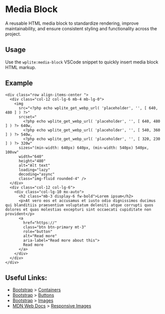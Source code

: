 # Media Block

A reusable HTML media block to standardize rendering, improve maintainability, and ensure consistent styling and functionality across the project.

## Usage

Use the `wplite:media-block` VSCode snippet to quickly insert media block HTML markup.

## Example

```phtml
<div class="row align-items-center ">
  <div class="col-12 col-lg-6 mb-4 mb-lg-0">
    <img
      src="<?php echo wplite_get_webp_url( 'placeholder', '', [ 640, 480 ] ) ?>"
      srcset="
        <?php echo wplite_get_webp_url( 'placeholder', '', [ 640, 480 ] ) ?> 640w,
        <?php echo wplite_get_webp_url( 'placeholder', '', [ 540, 360 ] ) ?> 540w,
        <?php echo wplite_get_webp_url( 'placeholder', '', [ 320, 230 ] ) ?> 320w"
      sizes="(min-width: 640px) 640px, (min-width: 540px) 540px, 100vw"
      width="640"
      height="480"
      alt="Alt text"
      loading="lazy"
      decoding="async"
      class="img-fluid rounded-4" />
  </div>
  <div class="col-12 col-lg-6">
    <div class="col-lg-10 mx-auto">
      <h2 class="mb-3 display-6 fw-bold">Lorem ipsum</h2>
      <p>At vero eos et accusamus et iusto odio dignissimos ducimus qui blanditiis praesentium voluptatum deleniti atque corrupti quos dolores et quas molestias excepturi sint occaecati cupiditate non provident</p>
      <a
        href="https://"
        class="btn btn-primary mt-3"
        role="button"
        alt="Read more"
        aria-label="Read more about this">
        Read more
      </a>
    </div>
  </div>
</div>
```

## Useful Links:

- [Bootstrap](https://getbootstrap.com/) > [Containers](https://getbootstrap.com/docs/5.3/layout/containers/)
- [Bootstrap](https://getbootstrap.com/) > [Buttons](https://getbootstrap.com/docs/5.3/components/buttons/)
- [Bootstrap](https://getbootstrap.com/) > [Images](https://getbootstrap.com/docs/5.3/content/images/)
- [MDN Web Docs](https://developer.mozilla.org/en-US/) > [Responsive Images](https://developer.mozilla.org/en-US/docs/Learn/HTML/Multimedia_and_embedding/Responsive_images)
